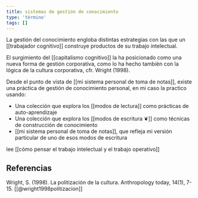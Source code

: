 ```yaml
---
title: sistemas de gestión de conocimiento
type: 'término'
tags: []
---
```


La gestión del conocimiento engloba distintas estrategias con las que un [[trabajador cognitivo]] construye productos de su trabajo intelectual.

El surgimiento del [[capitalismo cognitivo]] la ha posicionado como una nueva forma de gestión corporativa, como lo ha hecho también con la lógica de la cultura corporativa, cfr. Wright (1998).

Desde el punto de vista de [[mi sistema personal de toma de notas]], existe una práctica de gestión de conocimiento personal, en mi caso la practico usando:

- Una colección que explora los [[modos de lectura]] como prácticas de auto-aprendizaje
- Una colección que explora los [[modos de escritura ❦]] como técnicas de construcción de conocimiento
- [[mi sistema personal de toma de notas]], que refleja mi versión particular de uno de esos modos de escritura

lee [[cómo pensar el trabajo intelectual y el trabajo operativo]]

## Referencias

Wright, S. (1998). La politización de la cultura. Anthropology today, 14(1), 7-15. [[@wright1998politizacion]]
